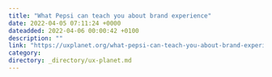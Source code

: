 ```yaml
---
title: "What Pepsi can teach you about brand experience"
date: 2022-04-05 07:11:24 +0000
dateadded: 2022-04-06 00:00:42 +0100
description: ""
link: "https://uxplanet.org/what-pepsi-can-teach-you-about-brand-experience-34eab790226d?source=rss----819cc2aaeee0---4"
category:
directory: _directory/ux-planet.md
---
```


